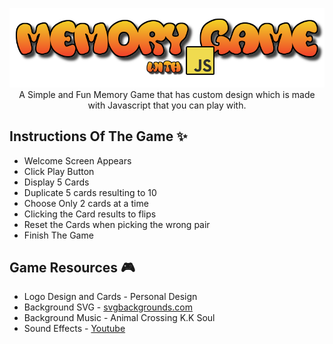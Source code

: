 <p align="center">
  <img src="img/test3.png" alt="Game Logo" width="650"> <br>
  A Simple and Fun Memory Game that has custom design which is made with Javascript that you can play with.
</p>

## Instructions Of The Game ✨

* Welcome Screen Appears
* Click Play Button
* Display 5 Cards
* Duplicate 5 cards resulting to 10
* Choose Only 2 cards at a time
* Clicking the Card results to flips
* Reset the Cards when picking the wrong pair
* Finish The Game

## Game Resources 🎮

* Logo Design and Cards - Personal Design
* Background SVG - [svgbackgrounds.com](svgbackgrounds.com)
* Background Music - Animal Crossing K.K Soul
* Sound Effects - [Youtube](www.youtube.com)


